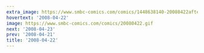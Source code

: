 ```yaml
---
extra_image: https://www.smbc-comics.com/comics/1448638140-20080422after.png
hovertext: '2008-04-22'
image: https://www.smbc-comics.com/comics/20080422.gif
next: '2008-04-23'
prev: '2008-04-21'
title: '2008-04-22'
---
```

